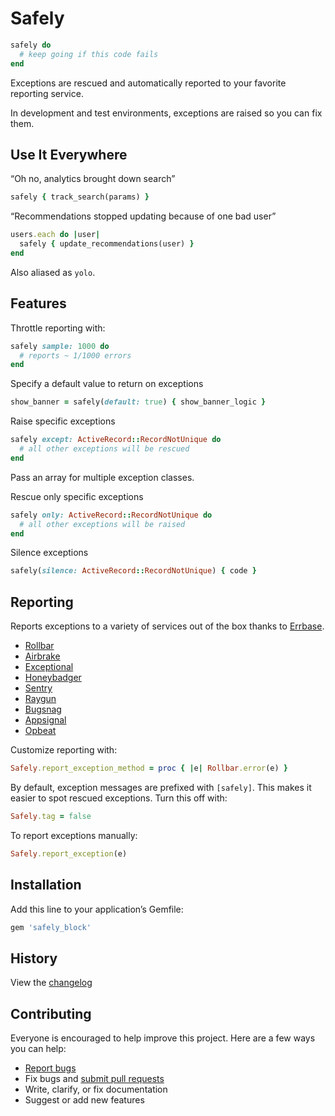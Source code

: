# Safely

```ruby
safely do
  # keep going if this code fails
end
```

Exceptions are rescued and automatically reported to your favorite reporting service.

In development and test environments, exceptions are raised so you can fix them.

## Use It Everywhere

“Oh no, analytics brought down search”

```ruby
safely { track_search(params) }
```

“Recommendations stopped updating because of one bad user”

```ruby
users.each do |user|
  safely { update_recommendations(user) }
end
```

Also aliased as `yolo`.

## Features

Throttle reporting with:

```ruby
safely sample: 1000 do
  # reports ~ 1/1000 errors
end
```

Specify a default value to return on exceptions

```ruby
show_banner = safely(default: true) { show_banner_logic }
```

Raise specific exceptions

```ruby
safely except: ActiveRecord::RecordNotUnique do
  # all other exceptions will be rescued
end
```

Pass an array for multiple exception classes.

Rescue only specific exceptions

```ruby
safely only: ActiveRecord::RecordNotUnique do
  # all other exceptions will be raised
end
```

Silence exceptions

```ruby
safely(silence: ActiveRecord::RecordNotUnique) { code }
```

## Reporting

Reports exceptions to a variety of services out of the box thanks to [Errbase](https://github.com/ankane/errbase).

- [Rollbar](https://rollbar.com/)
- [Airbrake](https://airbrake.io/)
- [Exceptional](http://www.exceptional.io/)
- [Honeybadger](https://www.honeybadger.io/)
- [Sentry](https://getsentry.com/)
- [Raygun](https://raygun.io/)
- [Bugsnag](https://bugsnag.com/)
- [Appsignal](https://appsignal.com/)
- [Opbeat](https://opbeat.com/)

Customize reporting with:

```ruby
Safely.report_exception_method = proc { |e| Rollbar.error(e) }
```

By default, exception messages are prefixed with `[safely]`. This makes it easier to spot rescued exceptions. Turn this off with:

```ruby
Safely.tag = false
```

To report exceptions manually:

```ruby
Safely.report_exception(e)
```

## Installation

Add this line to your application’s Gemfile:

```ruby
gem 'safely_block'
```

## History

View the [changelog](https://github.com/ankane/safely/blob/master/CHANGELOG.md)

## Contributing

Everyone is encouraged to help improve this project. Here are a few ways you can help:

- [Report bugs](https://github.com/ankane/safely/issues)
- Fix bugs and [submit pull requests](https://github.com/ankane/safely/pulls)
- Write, clarify, or fix documentation
- Suggest or add new features
